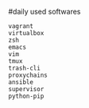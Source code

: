#daily used softwares

```
vagrant
virtualbox
zsh
emacs
vim
tmux
trash-cli
proxychains
ansible
supervisor
python-pip

```
